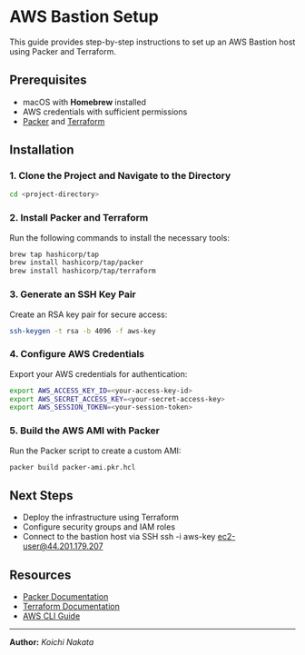 # AWS Bastion Setup

This guide provides step-by-step instructions to set up an AWS Bastion host using Packer and Terraform.

## Prerequisites
- macOS with **Homebrew** installed
- AWS credentials with sufficient permissions
- [Packer](https://developer.hashicorp.com/packer) and [Terraform](https://developer.hashicorp.com/terraform)

## Installation

### 1. Clone the Project and Navigate to the Directory
```sh
cd <project-directory>
```

### 2. Install Packer and Terraform
Run the following commands to install the necessary tools:
```sh
brew tap hashicorp/tap  
brew install hashicorp/tap/packer  
brew install hashicorp/tap/terraform  
```

### 3. Generate an SSH Key Pair
Create an RSA key pair for secure access:
```sh
ssh-keygen -t rsa -b 4096 -f aws-key
```

### 4. Configure AWS Credentials
Export your AWS credentials for authentication:
```sh
export AWS_ACCESS_KEY_ID=<your-access-key-id>  
export AWS_SECRET_ACCESS_KEY=<your-secret-access-key>  
export AWS_SESSION_TOKEN=<your-session-token>  
```

### 5. Build the AWS AMI with Packer
Run the Packer script to create a custom AMI:
```sh
packer build packer-ami.pkr.hcl
```

## Next Steps
- Deploy the infrastructure using Terraform
- Configure security groups and IAM roles
- Connect to the bastion host via SSH
  ssh -i aws-key ec2-user@44.201.179.207


## Resources
- [Packer Documentation](https://developer.hashicorp.com/packer)
- [Terraform Documentation](https://developer.hashicorp.com/terraform)
- [AWS CLI Guide](https://docs.aws.amazon.com/cli/latest/userguide/)

---

**Author:** *Koichi Nakata*